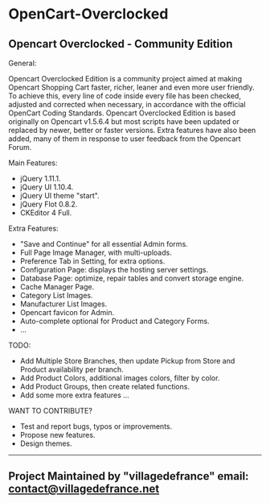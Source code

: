 OpenCart-Overclocked
====================

Opencart Overclocked - Community Edition
-----------------------------------------

General:

Opencart Overclocked Edition is a community project aimed at making Opencart Shopping Cart faster, richer, leaner and even more user friendly. 
To achieve this, every line of code inside every file has been checked, adjusted and corrected when necessary, in accordance with the official OpenCart Coding Standards. 
Opencart Overclocked Edition is based originally on Opencart v1.5.6.4 but most scripts have been updated or replaced by newer, better or faster versions. 
Extra features have also been added, many of them in response to user feedback from the Opencart Forum.

Main Features:
- jQuery 1.11.1.
- jQuery UI 1.10.4.
- jQuery UI theme "start".
- jQuery Flot 0.8.2.
- CKEditor 4 Full.

Extra Features:
- "Save and Continue" for all essential Admin forms.
- Full Page Image Manager, with multi-uploads.
- Preference Tab in Setting, for extra options.
- Configuration Page: displays the hosting server settings.
- Database Page: optimize, repair tables and convert storage engine.
- Cache Manager Page.
- Category List Images.
- Manufacturer List Images.
- Opencart favicon for Admin.
- Auto-complete optional for Product and Category Forms.
- ...

TODO:
- Add Multiple Store Branches, then update Pickup from Store and Product availability per branch.
- Add Product Colors, additional images colors, filter by color.
- Add Product Groups, then create related functions.
- Add some more extra features ...

WANT TO CONTRIBUTE?
- Test and report bugs, typos or improvements.
- Propose new features.
- Design themes.


-------------------------------------------
Project Maintained by "villagedefrance"
email: contact@villagedefrance.net
-------------------------------------------
